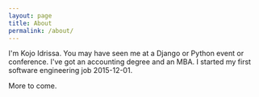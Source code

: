 ```yaml
---
layout: page
title: About
permalink: /about/
---
```


I'm Kojo Idrissa. You may have seen me at a Django or Python event or conference. I've got an accounting degree and an MBA. I started my first software engineering job 2015-12-01.

More to come.